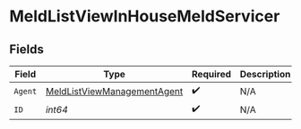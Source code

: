 # MeldListViewInHouseMeldServicer


## Fields

| Field                                                                             | Type                                                                              | Required                                                                          | Description                                                                       |
| --------------------------------------------------------------------------------- | --------------------------------------------------------------------------------- | --------------------------------------------------------------------------------- | --------------------------------------------------------------------------------- |
| `Agent`                                                                           | [MeldListViewManagementAgent](../../models/shared/meldlistviewmanagementagent.md) | :heavy_check_mark:                                                                | N/A                                                                               |
| `ID`                                                                              | *int64*                                                                           | :heavy_check_mark:                                                                | N/A                                                                               |